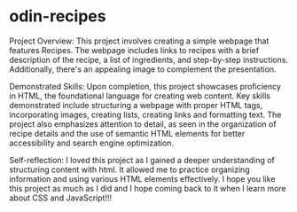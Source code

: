 # odin-recipes
Project Overview:
This project involves creating a simple webpage that features Recipes. The webpage includes links to recipes with a brief description of the recipe, a list of ingredients, and step-by-step instructions. Additionally, there's an appealing image to complement the presentation.

Demonstrated Skills:
Upon completion, this project showcases proficiency in HTML, the foundational language for creating web content. Key skills demonstrated include structuring a webpage with proper HTML tags, incorporating images, creating lists, creating links and formatting text. The project also emphasizes attention to detail, as seen in the organization of recipe details and the use of semantic HTML elements for better accessibility and search engine optimization.

Self-reflection:
I loved this project as I gained a deeper understanding of structuring content with html. It allowed me to practice organizing information and using various HTML elements effectively.
I hope you like this project as much as I did and I hope coming back to it when I learn more about CSS and JavaScript!!! 
